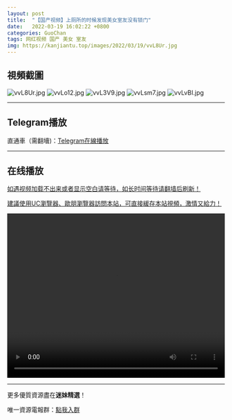 ```yaml
---
layout: post
title:  "【国产视频】上厕所的时候发现美女室友没有锁门"
date:   2022-03-19 16:02:22 +0800
categories: GuoChan
tags: 网红视频 国产 美女 室友
img: https://kanjiantu.top/images/2022/03/19/vvL8Ur.jpg
---
```



## 視頻截圖

![vvL8Ur.jpg](https://kanjiantu.top/images/2022/03/19/vvL8Ur.jpg)
![vvLo12.jpg](https://kanjiantu.top/images/2022/03/19/vvLo12.jpg)
![vvL3V9.jpg](https://kanjiantu.top/images/2022/03/19/vvL3V9.jpg)
![vvLsm7.jpg](https://kanjiantu.top/images/2022/03/19/vvLsm7.jpg)
![vvLvBI.jpg](https://kanjiantu.top/images/2022/03/19/vvLvBI.jpg)

* * *
## Telegram播放

直通車（需翻墻)：[Telegram在線播放](https://t.me/mimeijingxuan/247)

* * *
## 在线播放
<u>如遇视频加载不出来或者显示空白请等待，如长时间等待请翻墙后刷新！</u>

<u>建議使用UC瀏覽器、歐朋瀏覽器訪問本站，可直接緩存本站視頻，激情又給力！</u>
<center><video src="https://cdn.publer.io/uploads/videos/624202d1db279761fe39984e/cf1cd93dc1b068d8b90f18944901d0a4.mp4" width="100%" height="380px" controls="controls"></video></center>

* * *
更多優質資源盡在**迷妹精選**！

唯一資源電報群：[點我入群](https://t.me/mimeijingxuan)


